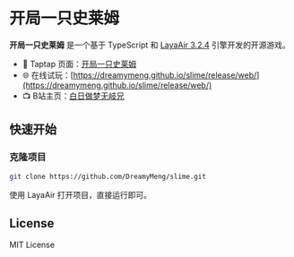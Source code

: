 # 开局一只史莱姆

**开局一只史莱姆** 是一个基于 TypeScript 和 [LayaAir 3.2.4](https://www.layaair.com/#/) 引擎开发的开源游戏。

- 📱 Taptap 页面：[开局一只史莱姆](https://www.taptap.cn/app/166646)
- 🌐 在线试玩：[https://dreamymeng.github.io/slime/release/web/](https://dreamymeng.github.io/slime/release/web/)
- 📺 B站主页：[白日做梦无岐兄](https://space.bilibili.com/3493078862137806?spm_id_from=333.1007.0.0)


## 快速开始

### 克隆项目

```bash
git clone https://github.com/DreamyMeng/slime.git
```
使用 LayaAir 打开项目，直接运行即可。



## License

MIT License